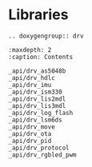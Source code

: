 Libraries
=========

```{eval-rst}
.. doxygengroup:: drv
```

```{toctree}
:maxdepth: 2
:caption: Contents

_api/drv_as5048b
_api/drv_hdlc
_api/drv_imu
_api/drv_ism330
_api/drv_lis2mdl
_api/drv_lis3mdl
_api/drv_log_flash
_api/drv_lsm6ds
_api/drv_move
_api/drv_ota
_api/drv_pid
_api/drv_protocol
_api/drv_rgbled_pwm
```
